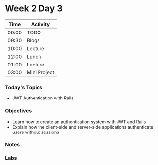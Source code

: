 # Week 2 Day 3

| Time | Activity |
| --- | --- |
09:00 | TODO
09:30 | Blogs
10:00 | Lecture
12:00 | Lunch
01:00 | Lecture
03:00 | Mini Project

### Today's Topics
+ JWT Authentication with Rails

### Objectives

- Learn how to create an authentication system with JWT and Rails
- Explain how the client-side and server-side applications authenticate users without sessions

### Notes


### Labs
